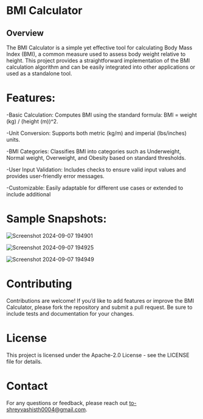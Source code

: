 # BMI Calculator
 ## Overview
The BMI Calculator is a simple yet effective tool for calculating Body Mass Index (BMI), a common measure used to assess body weight relative to height. This project provides a straightforward implementation of the BMI calculation algorithm and can be easily integrated into other applications or used as a standalone tool.

# Features:
-Basic Calculation: Computes BMI using the standard formula: BMI = weight (kg) / (height (m))^2.

-Unit Conversion: Supports both metric (kg/m) and imperial (lbs/inches) units.

-BMI Categories: Classifies BMI into categories such as Underweight, Normal weight, Overweight, and Obesity based on standard thresholds.

-User Input Validation: Includes checks to ensure valid input values and provides user-friendly error messages.

-Customizable: Easily adaptable for different use cases or extended to include additional 
# Sample Snapshots:

![Screenshot 2024-09-07 194901](https://github.com/user-attachments/assets/ddfe18c9-d272-4566-86c5-15938c612b69)

![Screenshot 2024-09-07 194925](https://github.com/user-attachments/assets/bc4dc02d-28c5-4329-8e84-74e154cae797)

![Screenshot 2024-09-07 194949](https://github.com/user-attachments/assets/7f1405f7-abee-45c3-b6ed-9d0c9c4e7f04)

# Contributing

Contributions are welcome! If you’d like to add features or improve the BMI Calculator, please fork the repository and submit a pull request. Be sure to include tests and documentation for your changes.

# License

This project is licensed under the  Apache-2.0 License - see the LICENSE file for details.

# Contact

For any questions or feedback, please reach out to-shreyvashisth0004@gmail.com.
